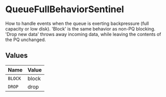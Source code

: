 # QueueFullBehaviorSentinel

How to handle events when the queue is exerting backpressure (full capacity or low disk). 'Block' is the same behavior as non-PQ blocking. 'Drop new data' throws away incoming data, while leaving the contents of the PQ unchanged.


## Values

| Name    | Value   |
| ------- | ------- |
| `BLOCK` | block   |
| `DROP`  | drop    |